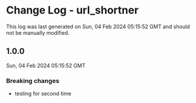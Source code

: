 # Change Log - url_shortner

This log was last generated on Sun, 04 Feb 2024 05:15:52 GMT and should not be manually modified.

## 1.0.0
Sun, 04 Feb 2024 05:15:52 GMT

### Breaking changes

- testing for second time

